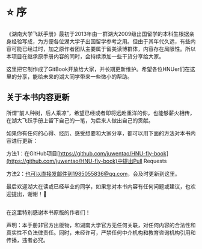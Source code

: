 # ⭐ 序

&#x20;   《湖南大学飞跃手册》最初于2013年由一群湖大2009级出国留学的本科生根据亲身经验写成，为方便各位湖大学子出国留学参考之用。但由于其年代久远，有些内容可能已经过时，加之原作者团队主要属于留美读博群体，内容存在局限性。所以本项目在继承原手册内容的同时，会持续添加一些干货分享给大家。

&#x20;   这里把它制作成了GitBook开放给大家，并长期更新维护。希望各位HNUer们在这里的分享，能给未来的湖大同学带来一些微小的帮助。



## &#x20;关于本书内容更新

&#x20;  &#x20;

&#x20;   所谓“前人种树，后人乘凉”，希望已经或者即将远赴重洋的你，也能够薪火相传，在湖大飞跃手册上留下自己的一笔，为后来人做出自己的贡献。

如果你有任何的心得、经历、感受想要和大家分享，都可以用下面的方法对本书内容进行更新：

方法1：在GitHub项目[https://github.com/juwentao/HNU-fly-book](https://github.com/juwentao/HNU-fly-book)中提出Pull Requests

方法2：也可以直接发邮件到1985055836@qq.com，会及时更新到这里。

&#x20;

最后欢迎湖大在读或已经毕业的同学，如果您对本书内容有任何问题或建议，也欢迎提出，谢谢！:tada:

##

在这里特别感谢本书原版的作者们！

声明：本手册非官方出版物，和湖南大学官方无任何关联，对任何内容的合法性和真实性不负法律责任。同时，未经许可，严禁任何中介机构和教育咨询机构引用和传播，违者必究。

